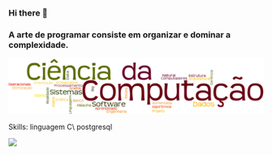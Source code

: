 ### Hi there 👋
### A arte de programar consiste em organizar e dominar a complexidade. 

![](https://github.com/marceloamaro/marceloamaro/blob/main/logoVetor13.png)


Skills: linguagem C\ postgresql





![](https://komarev.com/ghpvc/?username=marceloamaro&color=blue&style=flat)
